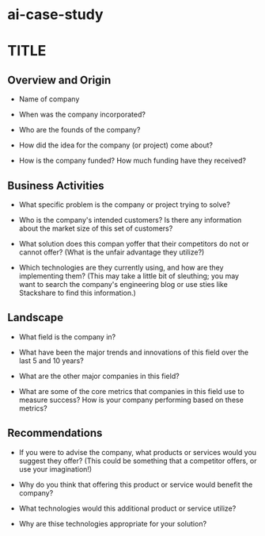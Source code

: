 # ai-case-study
# TITLE

## Overview and Origin

* Name of company

* When was the company incorporated?

* Who are the founds of the company?

* How did the idea for the company (or project) come about?

* How is the company funded? How much funding have they received?

## Business Activities

* What specific problem is the company or project trying to solve?

* Who is the company's intended customers? Is there any information about the market size of this set of customers?

* What solution does this compan yoffer that their competitors do not or cannot offer? (What is the unfair advantage they utilize?)

* Which technologies are they currently using, and how are they implementing them? (This may take a little bit of sleuthing; you may want to search the company's engineering blog or use sties like Stackshare to find this information.)

## Landscape

* What field is the company in?

* What have been the major trends and innovations of this field over the last 5 and 10 years?

* What are the other major companies in this field?

* What are some of the core metrics that companies in this field use to measure success? How is your company performing based on these metrics?

## Recommendations

* If you were to advise the company, what products or services would you suggest they offer? (This could be something that a competitor offers, or use your imagination!)

* Why do you think that offering this product or service would benefit the company?

* What technologies would this additional product or service utilize?

* Why are thise technologies appropriate for your solution?
